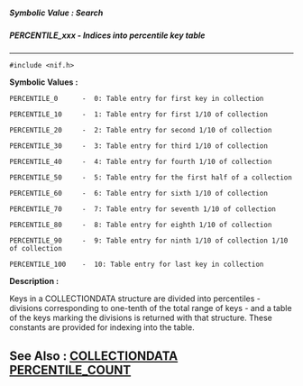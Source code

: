 ##### Symbolic Value : Search
##### PERCENTILE_xxx - Indices into percentile key table
---
```
#include <nif.h>
```

**Symbolic Values :**

	PERCENTILE_0	  -  0: Table entry for first key in collection

	PERCENTILE_10	  -  1: Table entry for first 1/10 of collection

	PERCENTILE_20	  -  2: Table entry for second 1/10 of collection

	PERCENTILE_30	  -  3: Table entry for third 1/10 of collection

	PERCENTILE_40	  -  4: Table entry for fourth 1/10 of collection

	PERCENTILE_50	  -  5: Table entry for the first half of a collection

	PERCENTILE_60	  -  6: Table entry for sixth 1/10 of collection

	PERCENTILE_70	  -  7: Table entry for seventh 1/10 of collection

	PERCENTILE_80	  -  8: Table entry for eighth 1/10 of collection

	PERCENTILE_90	  -  9: Table entry for ninth 1/10 of collection 1/10 of collection

	PERCENTILE_100	  -  10: Table entry for last key in collection


**Description :**

Keys in a COLLECTIONDATA structure are divided into percentiles - divisions corresponding to one-tenth of the total range of keys - and a table of the keys marking the divisions is returned with that structure.  These constants are provided for indexing into the table.


**See Also :**
[COLLECTIONDATA](/domino-c-api-docs/reference/Data/COLLECTIONDATA)
[PERCENTILE_COUNT](/domino-c-api-docs/reference/Symb/PERCENTILE_COUNT)
---
